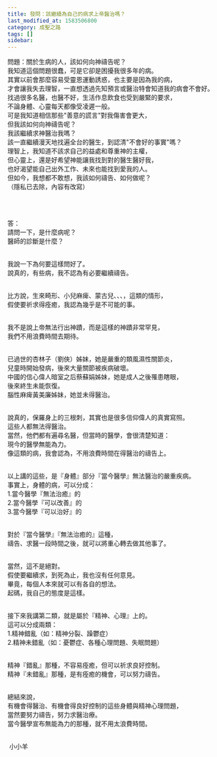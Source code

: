 ```yaml
---
title: 發問：該繼續為自己的病求上帝醫治嗎？
last_modified_at: 1583506800
category: 成聖之路
tags: []
sidebar: 
---
```


<p>問題：關於生病的人，該如何向神禱告呢？<br/>
我知道這個問題很蠢，可是它卻是困擾我很多年的病。<br/>
其實以前會那麼容易受靈恩運動誘惑，也主要是因為我的病，<br/>
才會讓我失去理智，一直想透過先知預言或醫治特會知道我的病會不會好。<br/>
找過很多名醫，也醫不好，生活作息飲食也受到嚴緊的要求，<br/>
不論身體、心靈每天都像受凌遲一般。<br/>
可是我知道相信那些"善意的謊言"對我傷害會更大，<br/>
但我該如何向神禱告呢？<br/>
我該繼續求神醫治我嗎？<br/>
該一直繼續漫天地找遍全台的醫生，到認清"不會好的事實"嗎？<br/>
理智上，我知道不該求自己的益處和尊重神的主權，<br/>
但心靈上，還是好希望神能讓我找到對的醫生醫好我，<br/>
也好渴望能自己出外工作、未來也能找到愛我的人。<br/>
但如今，我想都不敢想，我該如何禱告、如何做呢？<br/>
（隱私已去除，內容有改寫）</p>
<p> </p>
<p><br/>
答：<br/>
請問一下，是什麼病呢？<br/>
醫師的診斷是什麼？<br/>
 </p>
<p>我說一下為何要這樣問好了。<br/>
說真的，有些病，我不認為有必要繼續禱告。</p>
<p> <br/>
比方說，生來畸形、小兒麻痺、蒙古兒、、、，這類的情形，<br/>
假使要祈求得痊癒，我認為幾乎是不可能的事。</p>
<p><br/>
我不是說上帝無法行出神蹟，而是這樣的神蹟非常罕見，<br/>
我們不用浪費時間去期待。</p>
<p><br/>
已過世的杏林子（劉俠）姊妹，她是嚴重的類風濕性關節炎，<br/>
兒童時開始發病，後來大量關節被疾病破壞。<br/>
中國的信心偉人暗室之后蔡蘇娟姊妹，她是成人之後罹患瞎眼，<br/>
後來終生未能恢復。<br/>
腦性麻痺黃美廉姊妹，她並未得醫治。<br/>
 </p>
<p>說真的，保羅身上的三根刺，其實也是很多信仰偉人的真實寫照。<br/>
這些人都無法得醫治。<br/>
當然，他們都有遍尋名醫，但當時的醫學，會很清楚知道：<br/>
現今的醫學無能為力。<br/>
像這類的病，我會認為，不用浪費時間在得醫治的禱告上。</p>
<p> <br/>
以上講的這些，是『身體』部分『當今醫學』無法醫治的嚴重疾病。<br/>
事實上，身體的病，可以分成：<br/>
1.當今醫學『無法治癒』的<br/>
2.當今醫學『可以改善』的<br/>
3.當今醫學『可以治好』的<br/>
 </p>
<p>對於『當今醫學』『無法治癒的』這種，<br/>
禱告、求醫一段時間之後，就可以將重心轉去做其他事了。</p>
<p><br/>
當然，這不是絕對。<br/>
假使要繼續求，到死為止，我也沒有任何意見。<br/>
畢竟，每個人本來就可以有各自的想法。<br/>
起碼，我自己的態度是這樣。</p>
<p><br/>
接下來我講第二類，就是屬於『精神、心理』上的。<br/>
這可以分成兩類：<br/>
1.精神錯亂（如：精神分裂、躁鬱症）<br/>
2.精神未錯亂（如：憂鬱症、各種心理問題、失眠問題）</p>
<p><br/>
精神『錯亂』那種，不容易痊癒，但可以祈求良好控制。<br/>
精神『未錯亂』那種，是有痊癒的機會，可以努力禱告。</p>
<p> <br/>
總結來說，<br/>
有機會得醫治、有機會得良好控制的這些身體與精神心理問題，<br/>
當然要努力禱告，努力求醫治療。<br/>
當今醫學宣布無能為力的那種，就不用太浪費時間。</p>
<p><br/>
 小小羊</p>
